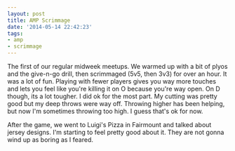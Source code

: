 ```yaml
---
layout: post
title: AMP Scrimmage
date: '2014-05-14 22:42:23'
tags:
- amp
- scrimmage
---
```


The first of our regular midweek meetups. We warmed up with a bit of plyos and the give-n-go drill, then scrimmaged (5v5, then 3v3) for over an hour. It was a lot of fun. Playing with fewer players gives you way more touches and lets you feel like you're killing it on O because you're way open. On D though, its a lot tougher. I did ok for the most part. My cutting was pretty good but my deep throws were way off. Throwing higher has been helping, but now I'm sometimes throwing too high. I guess that's ok for now.

After the game, we went to Luigi's Pizza in Fairmount and talked about jersey designs. I'm starting to feel pretty good about it. They are not gonna wind up as boring as I feared.
